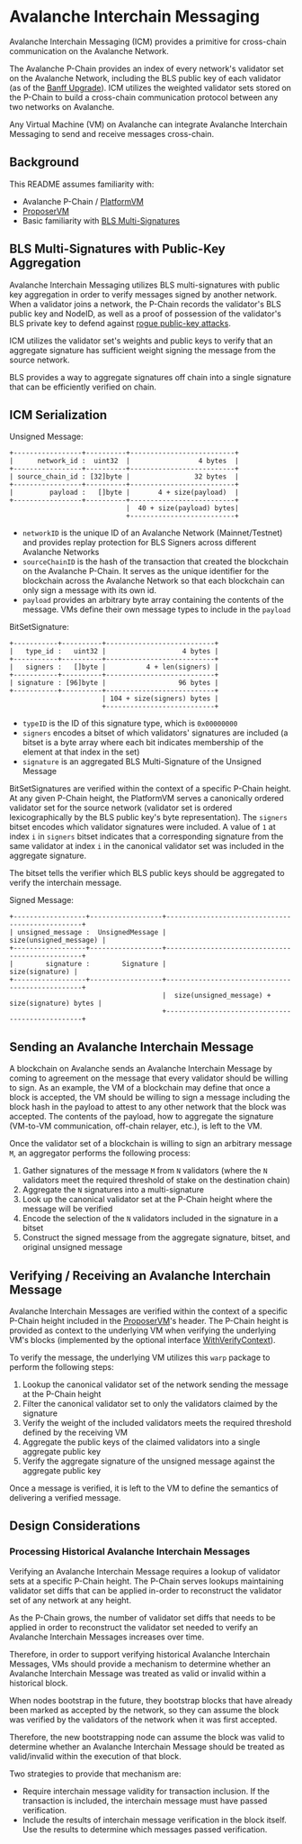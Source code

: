# Avalanche Interchain Messaging

Avalanche Interchain Messaging (ICM) provides a primitive for cross-chain communication on the Avalanche Network.

The Avalanche P-Chain provides an index of every network's validator set on the Avalanche Network, including the BLS public key of each validator (as of the [Banff Upgrade](https://github.com/ava-labs/avalanchego/releases/v1.9.0)). ICM utilizes the weighted validator sets stored on the P-Chain to build a cross-chain communication protocol between any two networks on Avalanche.

Any Virtual Machine (VM) on Avalanche can integrate Avalanche Interchain Messaging to send and receive messages cross-chain.

## Background

This README assumes familiarity with:

- Avalanche P-Chain / [PlatformVM](../)
- [ProposerVM](../../proposervm/README.md)
- Basic familiarity with [BLS Multi-Signatures](https://crypto.stanford.edu/~dabo/pubs/papers/BLSmultisig.html)

## BLS Multi-Signatures with Public-Key Aggregation

Avalanche Interchain Messaging utilizes BLS multi-signatures with public key aggregation in order to verify messages signed by another network. When a validator joins a network, the P-Chain records the validator's BLS public key and NodeID, as well as a proof of possession of the validator's BLS private key to defend against [rogue public-key attacks](https://crypto.stanford.edu/~dabo/pubs/papers/BLSmultisig.html#mjx-eqn-eqaggsame).

ICM utilizes the validator set's weights and public keys to verify that an aggregate signature has sufficient weight signing the message from the source network.

BLS provides a way to aggregate signatures off chain into a single signature that can be efficiently verified on chain.

## ICM Serialization

Unsigned Message:

```
+-----------------+----------+--------------------------+
|      network_id :  uint32  |                 4 bytes  |
+-----------------+----------+--------------------------+
| source_chain_id : [32]byte |                32 bytes  |
+-----------------+----------+--------------------------+
|         payload :   []byte |       4 + size(payload)  |
+-----------------+----------+--------------------------+
                             |  40 + size(payload) bytes|
                             +--------------------------+
```

- `networkID` is the unique ID of an Avalanche Network (Mainnet/Testnet) and provides replay protection for BLS Signers across different Avalanche Networks
- `sourceChainID` is the hash of the transaction that created the blockchain on the Avalanche P-Chain. It serves as the unique identifier for the blockchain across the Avalanche Network so that each blockchain can only sign a message with its own id.
- `payload` provides an arbitrary byte array containing the contents of the message. VMs define their own message types to include in the `payload`

BitSetSignature:

```
+-----------+----------+---------------------------+
|   type_id :   uint32 |                   4 bytes |
+-----------+----------+---------------------------+
|   signers :   []byte |          4 + len(signers) |
+-----------+----------+---------------------------+
| signature : [96]byte |                  96 bytes |
+-----------+----------+---------------------------+
                       | 104 + size(signers) bytes |
                       +---------------------------+
```

- `typeID` is the ID of this signature type, which is `0x00000000`
- `signers` encodes a bitset of which validators' signatures are included (a bitset is a byte array where each bit indicates membership of the element at that index in the set)
- `signature` is an aggregated BLS Multi-Signature of the Unsigned Message

BitSetSignatures are verified within the context of a specific P-Chain height. At any given P-Chain height, the PlatformVM serves a canonically ordered validator set for the source network (validator set is ordered lexicographically by the BLS public key's byte representation). The `signers` bitset encodes which validator signatures were included. A value of `1` at index `i` in `signers` bitset indicates that a corresponding signature from the same validator at index `i` in the canonical validator set was included in the aggregate signature.

The bitset tells the verifier which BLS public keys should be aggregated to verify the interchain message.

Signed Message:

```
+------------------+------------------+-------------------------------------------------+
| unsigned_message :  UnsignedMessage |                          size(unsigned_message) |
+------------------+------------------+-------------------------------------------------+
|        signature :        Signature |                                 size(signature) |
+------------------+------------------+-------------------------------------------------+
                                      |  size(unsigned_message) + size(signature) bytes |
                                      +-------------------------------------------------+
```

## Sending an Avalanche Interchain Message

A blockchain on Avalanche sends an Avalanche Interchain Message by coming to agreement on the message that every validator should be willing to sign. As an example, the VM of a blockchain may define that once a block is accepted, the VM should be willing to sign a message including the block hash in the payload to attest to any other network that the block was accepted. The contents of the payload, how to aggregate the signature (VM-to-VM communication, off-chain relayer, etc.), is left to the VM.

Once the validator set of a blockchain is willing to sign an arbitrary message `M`, an aggregator performs the following process:

1. Gather signatures of the message `M` from `N` validators (where the `N` validators meet the required threshold of stake on the destination chain)
2. Aggregate the `N` signatures into a multi-signature
3. Look up the canonical validator set at the P-Chain height where the message will be verified
4. Encode the selection of the `N` validators included in the signature in a bitset
5. Construct the signed message from the aggregate signature, bitset, and original unsigned message

## Verifying / Receiving an Avalanche Interchain Message

Avalanche Interchain Messages are verified within the context of a specific P-Chain height included in the [ProposerVM](../../proposervm/README.md)'s header. The P-Chain height is provided as context to the underlying VM when verifying the underlying VM's blocks (implemented by the optional interface [WithVerifyContext](../../../snow/engine/snowman/block/block_context_vm.go)).

To verify the message, the underlying VM utilizes this `warp` package to perform the following steps:

1. Lookup the canonical validator set of the network sending the message at the P-Chain height
2. Filter the canonical validator set to only the validators claimed by the signature
3. Verify the weight of the included validators meets the required threshold defined by the receiving VM
4. Aggregate the public keys of the claimed validators into a single aggregate public key
5. Verify the aggregate signature of the unsigned message against the aggregate public key

Once a message is verified, it is left to the VM to define the semantics of delivering a verified message.

## Design Considerations

### Processing Historical Avalanche Interchain Messages

Verifying an Avalanche Interchain Message requires a lookup of validator sets at a specific P-Chain height. The P-Chain serves lookups maintaining validator set diffs that can be applied in-order to reconstruct the validator set of any network at any height.

As the P-Chain grows, the number of validator set diffs that needs to be applied in order to reconstruct the validator set needed to verify an Avalanche Interchain Messages increases over time.

Therefore, in order to support verifying historical Avalanche Interchain Messages, VMs should provide a mechanism to determine whether an Avalanche Interchain Message was treated as valid or invalid within a historical block.

When nodes bootstrap in the future, they bootstrap blocks that have already been marked as accepted by the network, so they can assume the block was verified by the validators of the network when it was first accepted.

Therefore, the new bootstrapping node can assume the block was valid to determine whether an Avalanche Interchain Message should be treated as valid/invalid within the execution of that block.

Two strategies to provide that mechanism are:

- Require interchain message validity for transaction inclusion. If the transaction is included, the interchain message must have passed verification.
- Include the results of interchain message verification in the block itself. Use the results to determine which messages passed verification.
